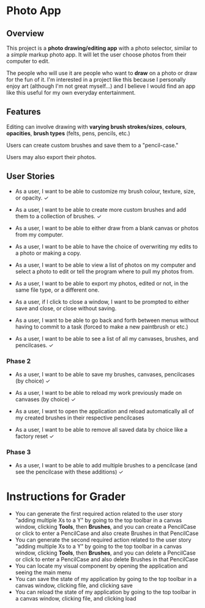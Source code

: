 # Photo App

## Overview

This project is a **photo drawing/editing app** with a photo selector, 
similar to a *simple* markup photo app. It will let the user choose photos from
their computer to edit. 

The people who will use it are people who want to **draw** on a photo
or draw for the fun of it. I'm interested in a project
like this because I personally enjoy art
(although I'm not great myself...) and I believe I would
find an app like this useful for my own everyday entertainment.

## Features
Editing can involve drawing with **varying brush strokes/sizes**,
**colours**, **opacities**, **brush types** (felts, pens, pencils, etc.)

Users can create custom brushes and save them
to a "pencil-case."

Users may also export their photos.



## User Stories

- As a user, I want to be able to customize my brush colour, texture, size,
or opacity. ✓

- As a user, I want to be able to create more custom brushes and add them
to a collection of brushes. ✓

- As a user, I want to be able to either draw from a blank canvas
or photos from my computer.

- As a user, I want to be able to have the choice of overwriting my 
edits to a photo or making a copy.

- As a user, I want to be able to view a list of photos on my computer and
select a photo to edit or tell the program where to pull my photos from.

- As a user, I want to be able to export my photos, edited or not, in the same
file type, or a different one.

- As a user, if I click to close a window, I want to be prompted to
either save and close, or close without saving.

- As a user, I want to be able to go back and forth between menus without having to commit to a task
  (forced to make a new paintbrush or etc.) 

- As a user, I want to be able to see a list of all my canvases, brushes, and pencilcases. ✓

### Phase 2

- As a user, I want to be able to save my brushes, canvases, pencilcases (by choice) ✓

- As a user, I want to be able to reload my work previously made on canvases (by choice) ✓

- As a user, I want to open the application
  and reload automatically all of my created brushes in their respective pencilcases

- As a user, I want to be able to remove all saved data by choice like a factory reset ✓

### Phase 3

- As a user, I want to be able to add multiple brushes to a pencilcase 
(and see the pencilcase with these additions) ✓

# Instructions for Grader

- You can generate the first required action related to the user story "adding multiple Xs to a Y" by 
going to the top toolbar in a canvas window,
  clicking **Tools**, then **Brushes**, and you can create a PencilCase or click to enter a 
PencilCase and also create Brushes in that PencilCase
- You can generate the second required action related to the user story "adding multiple Xs to a Y" by going to the top toolbar in a canvas window,
  clicking **Tools**, then **Brushes**, and you can delete a PencilCase or click to enter a
  PencilCase and also delete Brushes in that PencilCase
- You can locate my visual component by opening the application
and seeing the main menu
- You can save the state of my application by going to the top toolbar in a canvas window,
clicking file, and clicking save
- You can reload the state of my application by going to the top toolbar in a canvas window,
  clicking file, and clicking load

